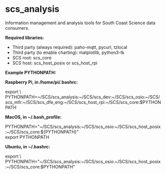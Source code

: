 # scs_analysis
Information management and analysis tools for South Coast Science data consumers.

**Required libraries:** 

* Third party (always required): paho-mqtt, pycurl, tzlocal
* Third party (to enable charting): matplotlib, python3-tk
* SCS root: scs_core
* SCS host: scs_host_posix or scs_host_rpi


**Example PYTHONPATH:**

**Raspberry Pi, in /home/pi/.bashrc:**

export \\
PYTHONPATH=\~/SCS/scs_analysis:\~/SCS/scs_dev:\~/SCS/scs_osio:\~/SCS/scs_mfr:\~/SCS/scs_dfe_eng:\~/SCS/scs_host_rpi:\~/SCS/scs_core:$PYTHONPATH


**MacOS, in ~/.bash_profile:**

PYTHONPATH="\~/SCS/scs_analysis:\~/SCS/scs_osio:\~/SCS/scs_host_posix:\~/SCS/scs_core:${PYTHONPATH}" \
export PYTHONPATH


**Ubuntu, in ~/.bashrc:**

export \\
PYTHONPATH="\~/SCS/scs_analysis:\~/SCS/scs_osio:\~/SCS/scs_host_posix:\~/SCS/scs_core:$PYTHONPATH"
